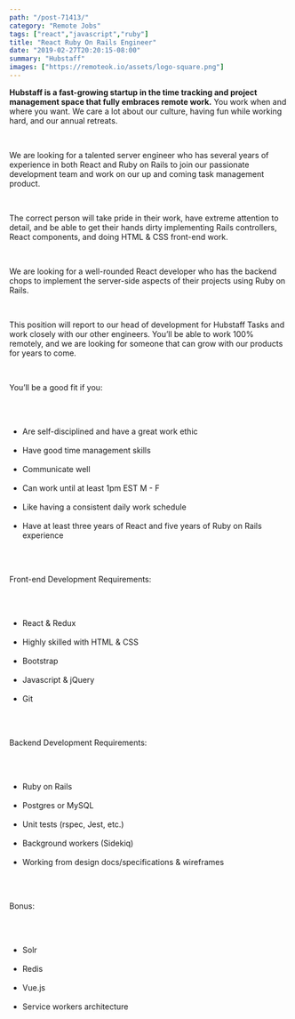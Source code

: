 ```yaml
---
path: "/post-71413/"
category: "Remote Jobs"
tags: ["react","javascript","ruby"]
title: "React Ruby On Rails Engineer"
date: "2019-02-27T20:20:15-08:00"
summary: "Hubstaff"
images: ["https://remoteok.io/assets/logo-square.png"]
---
```


<p><span><strong>Hubstaff is a fast-growing startup in the time tracking and project management space that fully embraces remote work.</strong> You work when and where you want. We care a lot about our culture, having fun while working hard, and our annual retreats.</span></p><br /><p><span>We are looking for a talented server engineer who has several years of experience in both React and Ruby on Rails to join our passionate development team and work on our up and coming task management product.</span></p><br /><p><span>The correct person will take pride in their work, have extreme attention to detail, and be able to get their hands dirty implementing Rails controllers, React components, and doing HTML &amp; CSS front-end work.</span></p><br /><p><span>We are looking for a well-rounded React developer who has the backend chops to implement the server-side aspects of their projects using Ruby on Rails.</span></p><br /><p><span>This position will report to our head of development for Hubstaff Tasks and work closely with our other engineers. You&rsquo;ll be able to work 100% remotely, and we are looking for someone that can grow with our products for years to come.</span></p><br /><p><span>You&rsquo;ll be a good fit if you:</span></p><br /><ul><br /><li><span>Are self-disciplined and have a great work ethic</span></li><br /><li><span>Have good time management skills</span></li><br /><li><span>Communicate well</span></li><br /><li><span>Can work until at least 1pm EST M - F</span></li><br /><li><span>Like having a consistent daily work schedule</span></li><br /><li><span>Have at least three years of React and five years of Ruby on Rails experience</span></li><br /></ul><br /><p><span>Front-end Development Requirements:</span></p><br /><ul><br /><li><span>React &amp; Redux</span></li><br /><li><span>Highly skilled with HTML &amp; CSS</span></li><br /><li><span>Bootstrap</span></li><br /><li><span>Javascript &amp; jQuery</span></li><br /><li><span>Git</span></li><br /></ul><br /><p><span>Backend Development Requirements:</span></p><br /><ul><br /><li><span>Ruby on Rails</span></li><br /><li><span>Postgres or MySQL</span></li><br /><li><span>Unit tests (rspec, Jest, etc.)</span></li><br /><li><span>Background workers (Sidekiq)</span></li><br /><li><span>Working from design docs/specifications &amp; wireframes</span></li><br /></ul><br /><p><span>Bonus:</span></p><br /><ul><br /><li><span>Solr</span></li><br /><li><span>Redis</span></li><br /><li><span>Vue.js</span></li><br /><li><span>Service workers architecture</span></li><br /></ul>
